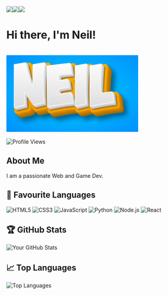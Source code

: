 ![](https://user-images.githubusercontent.com/18350557/176309783-0785949b-9127-417c-8b55-ab5a4333674e.gif)![](https://user-images.githubusercontent.com/18350557/176309783-0785949b-9127-417c-8b55-ab5a4333674e.gif)![](https://user-images.githubusercontent.com/18350557/176309783-0785949b-9127-417c-8b55-ab5a4333674e.gif)
<h1>Hi there, I'm Neil!</h1>
<br>
<img src="https://github.com/neilwilliam/neilwilliam/blob/main/Neil-6-22-2024.gif" width="auto" height="200" alt="Alt Text">

![Profile Views](https://komarev.com/ghpvc/?username=neilwilliam&color=blue)

## About Me

I am a passionate Web and Game Dev. 


## 🔧 Favourite Languages

![HTML5](https://img.shields.io/badge/-HTML5-E34F26?style=flat-square&logo=html5&logoColor=white)
![CSS3](https://img.shields.io/badge/-CSS3-1572B6?style=flat-square&logo=css3)
![JavaScript](https://img.shields.io/badge/-JavaScript-000?&logo=JavaScript)
![Python](https://img.shields.io/badge/-Python-000?&logo=Python)
![Node.js](https://img.shields.io/badge/-Node.js-000?&logo=node.js)
![React](https://img.shields.io/badge/-React-000?&logo=React)

## 🏆 GitHub Stats

![Your GitHub Stats](https://github-readme-stats.vercel.app/api?username=neilwilliam&show_icons=true&theme=radical)

## 📈 Top Languages

![Top Languages](https://github-readme-stats.vercel.app/api/top-langs/?username=neilwilliam&layout=compact&theme=radical)
